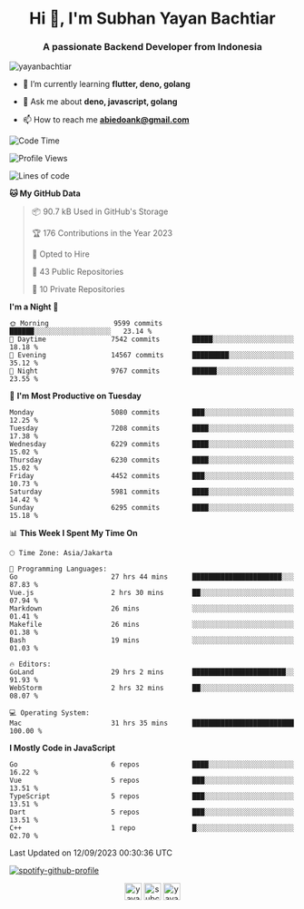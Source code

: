<h1 align="center">Hi 👋, I'm Subhan Yayan Bachtiar</h1>
<h3 align="center">A passionate Backend Developer from Indonesia</h3>

<p align="left"> <img src="https://komarev.com/ghpvc/?username=yayanbachtiar" alt="yayanbachtiar" /> </p>

- 🌱 I’m currently learning **flutter, deno, golang**

- 💬 Ask me about **deno, javascript, golang**

- 📫 How to reach me **abiedoank@gmail.com**

<!--START_SECTION:waka-->
![Code Time](http://img.shields.io/badge/Code%20Time-5%2C831%20hrs%2010%20mins-blue)

![Profile Views](http://img.shields.io/badge/Profile%20Views-1-blue)

![Lines of code](https://img.shields.io/badge/From%20Hello%20World%20I%27ve%20Written-45.3%20million%20lines%20of%20code-blue)

**🐱 My GitHub Data** 

> 📦 90.7 kB Used in GitHub's Storage 
 > 
> 🏆 176 Contributions in the Year 2023
 > 
> 💼 Opted to Hire
 > 
> 📜 43 Public Repositories 
 > 
> 🔑 10 Private Repositories 
 > 
**I'm a Night 🦉** 

```text
🌞 Morning                9599 commits        ██████░░░░░░░░░░░░░░░░░░░   23.14 % 
🌆 Daytime                7542 commits        █████░░░░░░░░░░░░░░░░░░░░   18.18 % 
🌃 Evening                14567 commits       █████████░░░░░░░░░░░░░░░░   35.12 % 
🌙 Night                  9767 commits        ██████░░░░░░░░░░░░░░░░░░░   23.55 % 
```
📅 **I'm Most Productive on Tuesday** 

```text
Monday                   5080 commits        ███░░░░░░░░░░░░░░░░░░░░░░   12.25 % 
Tuesday                  7208 commits        ████░░░░░░░░░░░░░░░░░░░░░   17.38 % 
Wednesday                6229 commits        ████░░░░░░░░░░░░░░░░░░░░░   15.02 % 
Thursday                 6230 commits        ████░░░░░░░░░░░░░░░░░░░░░   15.02 % 
Friday                   4452 commits        ███░░░░░░░░░░░░░░░░░░░░░░   10.73 % 
Saturday                 5981 commits        ████░░░░░░░░░░░░░░░░░░░░░   14.42 % 
Sunday                   6295 commits        ████░░░░░░░░░░░░░░░░░░░░░   15.18 % 
```


📊 **This Week I Spent My Time On** 

```text
🕑︎ Time Zone: Asia/Jakarta

💬 Programming Languages: 
Go                       27 hrs 44 mins      ██████████████████████░░░   87.83 % 
Vue.js                   2 hrs 30 mins       ██░░░░░░░░░░░░░░░░░░░░░░░   07.94 % 
Markdown                 26 mins             ░░░░░░░░░░░░░░░░░░░░░░░░░   01.41 % 
Makefile                 26 mins             ░░░░░░░░░░░░░░░░░░░░░░░░░   01.38 % 
Bash                     19 mins             ░░░░░░░░░░░░░░░░░░░░░░░░░   01.03 % 

🔥 Editors: 
GoLand                   29 hrs 2 mins       ███████████████████████░░   91.93 % 
WebStorm                 2 hrs 32 mins       ██░░░░░░░░░░░░░░░░░░░░░░░   08.07 % 

💻 Operating System: 
Mac                      31 hrs 35 mins      █████████████████████████   100.00 % 
```

**I Mostly Code in JavaScript** 

```text
Go                       6 repos             ████░░░░░░░░░░░░░░░░░░░░░   16.22 % 
Vue                      5 repos             ███░░░░░░░░░░░░░░░░░░░░░░   13.51 % 
TypeScript               5 repos             ███░░░░░░░░░░░░░░░░░░░░░░   13.51 % 
Dart                     5 repos             ███░░░░░░░░░░░░░░░░░░░░░░   13.51 % 
C++                      1 repo              █░░░░░░░░░░░░░░░░░░░░░░░░   02.70 % 
```




 Last Updated on 12/09/2023 00:30:36 UTC
<!--END_SECTION:waka-->

[![spotify-github-profile](https://spotify-github-profile.vercel.app/api/view?uid=31qtu2k4v3mbxp7clcmm6imuqq6e&cover_image=true&theme=default&show_offline=false&bar_color=53b14f&bar_color_cover=true)](https://github.com/kittinan/spotify-github-profile)


<p align="center">
<a href="https://dev.to/yayanbachtiar" target="blank"><img align="center" src="https://cdn.jsdelivr.net/npm/simple-icons@3.0.1/icons/dev-dot-to.svg" alt="yayanbachtiar" height="30" width="30" /></a>
<a href="https://linkedin.com/in/subchanyayanbachtiar" target="blank"><img align="center" src="https://cdn.jsdelivr.net/npm/simple-icons@3.0.1/icons/linkedin.svg" alt="subchanyayanbachtiar" height="30" width="30" /></a>
<a href="https://codesandbox.com/yayanbachtiar" target="blank"><img align="center" src="https://cdn.jsdelivr.net/npm/simple-icons@3.0.1/icons/codesandbox.svg" alt="yayanbachtiar" height="30" width="30" /></a>
</p>
